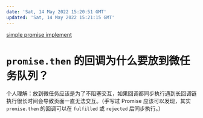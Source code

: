 ```yaml
---
date: 'Sat, 14 May 2022 15:20:51 GMT'
updated: 'Sat, 14 May 2022 15:21:15 GMT'
---
```


[simple promise implement](https://github.com/zjffun/test/tree/master/js-t/promise-t)

# `promise.then` 的回调为什么要放到微任务队列？

个人理解：放到微任务应该是为了不阻塞交互，如果回调都同步执行遇到长回调链执行很长时间会导致页面一直无法交互。（手写过 Promise 应该可以发现，其实 `promise.then` 的回调可以在 `fulfilled` 或 `rejected` 后同步执行。）
